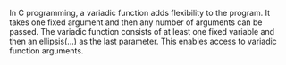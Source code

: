 In C programming, a variadic function adds flexibility to the program.
 It takes one fixed argument and then any number of arguments can be passed.
 The variadic function consists of at least one fixed variable and then
 an ellipsis(…) as the last parameter.
 This enables access to variadic function arguments.
